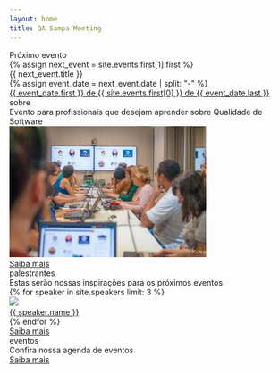 ```yaml
---
layout: home
title: QA Sampa Meeting
---
```


<div class="home" id="home">
  <div class="next-event">
    <div class="container">
      <div class="call">Próximo evento</div>
      {% assign next_event = site.events.first[1].first %}
      <div class="event-title">{{ next_event.title }}</div>
        {% assign event_date = next_event.date | split: "-" %}
      <div class="date">
        <a href="/events">{{ event_date.first }} de {{ site.events.first[0] }} de {{ event_date.last }}</a>
      </div>
    </div>
  </div>

  <div class="home-about">
    <div class="container">
      <div class="title">sobre</div>
      <div class="description">
        <div class="text">Evento para profissionais que desejam aprender sobre Qualidade de Software</div>
        <div class="photo"><a href="/about"><img src="/assets/img/home-about.jpg"></a></div>
      </div>
      <a class="more" href="/about">Saiba mais</a>
    </div>
  </div>

  <div class="home-speakers">
    <div class="container">
      <div class="title">palestrantes</div>
      <div class="description">
        <div class="text">Estas serão nossas inspirações para os próximos eventos</div>
        <div class="cards">
          {% for speaker in site.speakers limit: 3 %}
            <div class="speaker">
              <div class="photo">
                <a href="/speakers"><img src="/assets/img/speakers/{{ speaker.image }}"></a>
              </div>
              <div class="name">
                <a href="/speakers">{{ speaker.name }}</a>
              </div>
            </div>
          {% endfor %}
        </div>
      </div>
      <a class="more" href="/speakers">Saiba mais</a>
    </div>
  </div>

  <div class="home-events">
    <div class="container">
      <div class="title">eventos</div>
      <div class="description">
        <div class="text">Confira nossa agenda de eventos</div>
      </div>
      <a class="more" href="/events">Saiba mais</a>
    </div>
  </div>
</div>
